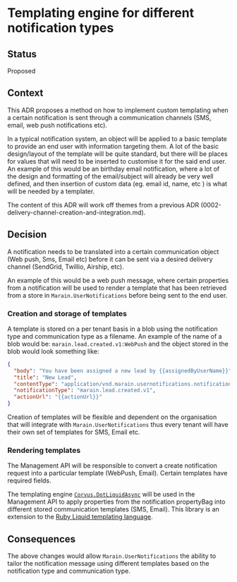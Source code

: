 # Templating engine for different notification types

## Status

Proposed

## Context

This ADR proposes a method on how to implement custom templating when a certain notification is sent through a communication channels (SMS, email, web push notifications etc).

In a typical notification system, an object will be applied to a basic template to provide an end user with information targeting them. A lot of the basic design/layout of the template will be quite standard, but there will be places for values that will need to be inserted to customise it for the said end user. An example of this would be an birthday email notification, where a lot of the design and formatting of the email/subject will already be very well defined, and then insertion of custom data (eg. email id, name, etc ) is what will be needed by a templater.

The content of this ADR will work off themes from a previous ADR (0002-delivery-channel-creation-and-integration.md).

## Decision

A notification needs to be translated into a certain communication object (Web push, Sms, Email etc) before it can be sent via a desired delivery channel (SendGrid, Twillio, Airship, etc).

An example of this would be a web push message, where certain properties from a notification will be used to render a template that has been retrieved from a store in `Marain.UserNotifications` before being sent to the end user.

### Creation and storage of templates

A template is stored on a per tenant basis in a blob using the notification type and communication type as a filename. An example of the name of a blob would be:
`marain.lead.created.v1:WebPush`
and the object stored in the blob would look something like:

```json
{
  "body": "You have been assigned a new lead by {{assignedByUserName}}",
  "title": "New Lead",
  "contentType": "application/vnd.marain.usernotifications.notificationtemplate.webpushtemplate.v1",
  "notificationType": "marain.lead.created.v1",
  "actionUrl": "{{actionUrl}}"
}
```

Creation of templates will be flexible and dependent on the organisation that will integrate with `Marain.UserNotifications` thus every tenant will have their own set of templates for SMS, Email etc.

### Rendering templates

The Management API will be responsible to convert a create notification request into a particular template (WebPush, Email). Certain templates have required fields.

The templating engine [`Corvus.DotLiquidAsync`](https://github.com/corvus-dotnet/Corvus.DotLiquidAsync) will be used in the Management API to apply properties from the notification propertyBag into different stored communication templates (SMS, Email). This library is an extension to the [Ruby Liquid templating language](https://shopify.github.io/liquid/).

## Consequences

The above changes would allow `Marain.UserNotifications` the ability to tailor the notification message using different templates based on the notification type and communication type.
